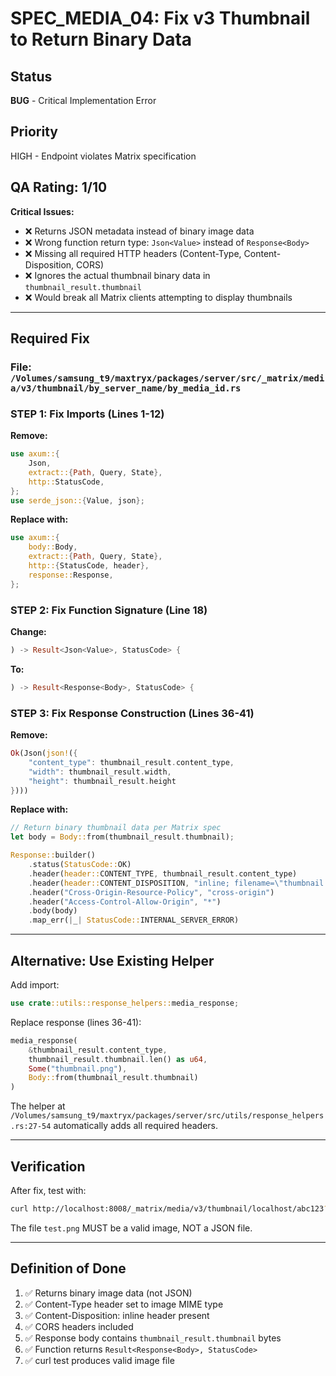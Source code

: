 # SPEC_MEDIA_04: Fix v3 Thumbnail to Return Binary Data

## Status
**BUG** - Critical Implementation Error

## Priority
HIGH - Endpoint violates Matrix specification

## QA Rating: 1/10

**Critical Issues:**
- ❌ Returns JSON metadata instead of binary image data
- ❌ Wrong function return type: `Json<Value>` instead of `Response<Body>`
- ❌ Missing all required HTTP headers (Content-Type, Content-Disposition, CORS)
- ❌ Ignores the actual thumbnail binary data in `thumbnail_result.thumbnail`
- ❌ Would break all Matrix clients attempting to display thumbnails

---

## Required Fix

### File: `/Volumes/samsung_t9/maxtryx/packages/server/src/_matrix/media/v3/thumbnail/by_server_name/by_media_id.rs`

### STEP 1: Fix Imports (Lines 1-12)

**Remove:**
```rust
use axum::{
    Json,
    extract::{Path, Query, State},
    http::StatusCode,
};
use serde_json::{Value, json};
```

**Replace with:**
```rust
use axum::{
    body::Body,
    extract::{Path, Query, State},
    http::{StatusCode, header},
    response::Response,
};
```

### STEP 2: Fix Function Signature (Line 18)

**Change:**
```rust
) -> Result<Json<Value>, StatusCode> {
```

**To:**
```rust
) -> Result<Response<Body>, StatusCode> {
```

### STEP 3: Fix Response Construction (Lines 36-41)

**Remove:**
```rust
Ok(Json(json!({
    "content_type": thumbnail_result.content_type,
    "width": thumbnail_result.width,
    "height": thumbnail_result.height
})))
```

**Replace with:**
```rust
// Return binary thumbnail data per Matrix spec
let body = Body::from(thumbnail_result.thumbnail);

Response::builder()
    .status(StatusCode::OK)
    .header(header::CONTENT_TYPE, thumbnail_result.content_type)
    .header(header::CONTENT_DISPOSITION, "inline; filename=\"thumbnail.png\"")
    .header("Cross-Origin-Resource-Policy", "cross-origin")
    .header("Access-Control-Allow-Origin", "*")
    .body(body)
    .map_err(|_| StatusCode::INTERNAL_SERVER_ERROR)
```

---

## Alternative: Use Existing Helper

Add import:
```rust
use crate::utils::response_helpers::media_response;
```

Replace response (lines 36-41):
```rust
media_response(
    &thumbnail_result.content_type,
    thumbnail_result.thumbnail.len() as u64,
    Some("thumbnail.png"),
    Body::from(thumbnail_result.thumbnail)
)
```

The helper at `/Volumes/samsung_t9/maxtryx/packages/server/src/utils/response_helpers.rs:27-54` automatically adds all required headers.

---

## Verification

After fix, test with:
```bash
curl http://localhost:8008/_matrix/media/v3/thumbnail/localhost/abc123?width=64&height=64 --output test.png
```

The file `test.png` MUST be a valid image, NOT a JSON file.

---

## Definition of Done

1. ✅ Returns binary image data (not JSON)
2. ✅ Content-Type header set to image MIME type
3. ✅ Content-Disposition: inline header present
4. ✅ CORS headers included
5. ✅ Response body contains `thumbnail_result.thumbnail` bytes
6. ✅ Function returns `Result<Response<Body>, StatusCode>`
7. ✅ curl test produces valid image file
